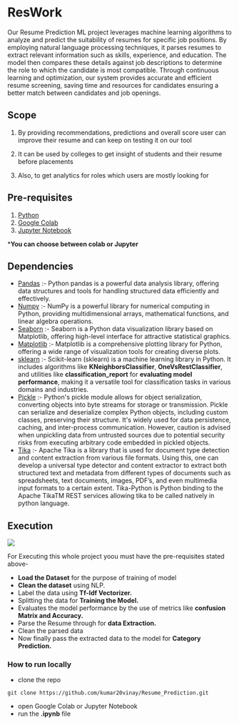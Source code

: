 
# ResWork

Our Resume Prediction ML project leverages machine learning algorithms to analyze and predict the suitability of resumes for specific job positions. By employing natural language processing techniques, it parses resumes to extract relevant information such as skills, experience, and education. The model then compares these details against job descriptions to determine the role to which the candidate is most compatible. Through continuous learning and optimization, our system provides accurate and efficient resume screening, saving time and resources for candidates ensuring a better match between candidates and job openings.


## Scope

1. By providing recommendations, predictions and overall score user can improve their resume and can keep on testing it on our tool

2. It can be used by colleges to get insight of students and their resume before placements

3. Also, to get analytics for roles which users are mostly looking for



## Pre-requisites

1. [Python](https://www.python.org/downloads/)
2. [Google Colab](https://colab.research.google.com)
3. [Jupyter Notebook](https://jupyter.org/install)

***You can choose between colab or Jupyter**
## Dependencies

+ [Pandas](https://pandas.pydata.org/docs/) :- Python pandas is a powerful data analysis library, offering data structures and tools for handling structured data efficiently and effectively.  
+ [Numpy](https://numpy.org/doc/1.26/) :- NumPy is a powerful library for numerical computing in Python, providing multidimensional arrays, mathematical functions, and linear algebra operations.
+ [Seaborn](https://seaborn.pydata.org/) :- Seaborn is a Python data visualization library based on Matplotlib, offering high-level interface for attractive statistical graphics.
+ [Matplotlib](https://matplotlib.org/stable/index.html) :- Matplotlib is a comprehensive plotting library for Python, offering a wide range of visualization tools for creating diverse plots. 
+ [sklearn](https://scikit-learn.org/stable/) :- Scikit-learn (sklearn) is a machine learning library in Python. It includes algorithms like **KNeighborsClassifier**, **OneVsRestClassifier**, and utilities like **classification_report** for **evaluating model performance**, making it a versatile tool for classification tasks in various domains and industries.
+ [Pickle](https://docs.python.org/3/library/pickle.html) :- Python's pickle module allows for object serialization, converting objects into byte streams for storage or transmission. Pickle can serialize and deserialize complex Python objects, including custom classes, preserving their structure. It's widely used for data persistence, caching, and inter-process communication. However, caution is advised when unpickling data from untrusted sources due to potential security risks from executing arbitrary code embedded in pickled objects.
+ [Tika](https://www.geeksforgeeks.org/parsing-pdfs-in-python-with-tika/) :- Apache Tika is a library that is used for document type detection and content extraction from various file formats. Using this, one can develop a universal type detector and content extractor to extract both structured text and metadata from different types of documents such as spreadsheets, text documents, images, PDF’s, and even multimedia input formats to a certain extent. Tika-Python is Python binding to the Apache TikaTM REST services allowing tika to be called natively in python language.





## Execution

![](https://github.com/kumar20vinay/Resume_Prediction/blob/main/images/flowchart.png)
 
For Executing this whole project yoou must have the pre-requisites stated above-

+ **Load the Dataset** for the purpose of training of model
+ **Clean the dataset** using NLP.
+ Label the data using **Tf-Idf Vectorizer.**
+ Splitting the data for **Training the Model.**
+ Evaluates the model performance by the use of metrics like **confusion Matrix and Accuracy.**
+ Parse the Resume through for **data Extraction.**
+ Clean the parsed data
+ Now finally pass the extracted data to the model for **Category Prediction.**
### How to run locally
+ clone the repo
```
git clone https://github.com/kumar20vinay/Resume_Prediction.git

```
+ open Google Colab or Jupyter Notebook
+ run the **.ipynb** file


